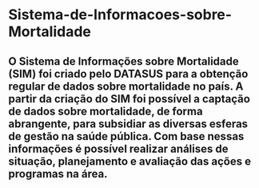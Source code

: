 # Sistema-de-Informacoes-sobre-Mortalidade

## O Sistema de Informações sobre Mortalidade (SIM) foi criado pelo DATASUS para a obtenção regular de dados sobre mortalidade no país. A partir da criação do SIM foi possível a captação de dados sobre mortalidade, de forma abrangente, para subsidiar as diversas esferas de gestão na saúde pública. Com base nessas informações é possível realizar análises de situação, planejamento e avaliação das ações e programas na área.
